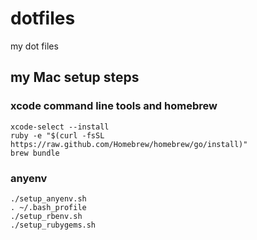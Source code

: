 dotfiles
========

my dot files

## my Mac setup steps

### xcode command line tools and homebrew

```
xcode-select --install
ruby -e "$(curl -fsSL https://raw.github.com/Homebrew/homebrew/go/install)"
brew bundle
```

### anyenv

```
./setup_anyenv.sh
. ~/.bash_profile
./setup_rbenv.sh
./setup_rubygems.sh
```
